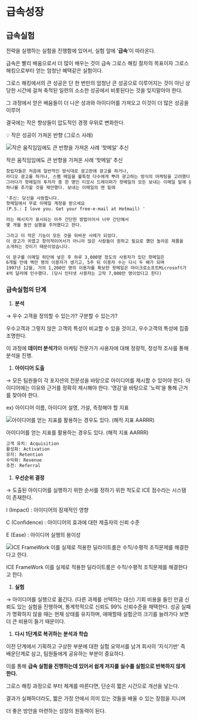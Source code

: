 # 급속성장

## 급속실험

전략을 실행하는 실험을 진행함에 있어서, 실험 앞에 ‘**급속**’이 따라온다. 

급속은 빨리 배움으로서 더 많이 배우는 것이 급속 그로스 해킹 절차의 목표이자 그로스 해킹으로부터 얻는 엄청난 혜택같은 실험이다.

그로스 해킹에서의 큰 성공은 단 한 번만의 엄청난 큰 성공으로 이루어지는 것이 아닌 상당한 시간에 걸쳐 축적된 일련의 소소한 성공에서 비롯된다는 것을 잊지말아야 한다.

그 과정에서 얻은 배움들이 더 나은 성과와 아이디어를 가져오고 이것이 더 많은 성공을 이루어 

결국에는 작은 향상들이 압도적인 경쟁 우위로 변화한다.

<aside>
💡 작은 성공이 가져온 반향 (그로스 사례)

</aside>

![작은 움직임임에도 큰 반향을 가져온 사례 ‘핫메일’ 추신](%E1%84%80%E1%85%B3%E1%86%B8%E1%84%89%E1%85%A9%E1%86%A8%E1%84%89%E1%85%A5%E1%86%BC%E1%84%8C%E1%85%A1%E1%86%BC%201c3a994292b7486cb44f6ffc9635ed54/Untitled.png)

작은 움직임임에도 큰 반향을 가져온 사례 ‘핫메일’ 추신

```markdown
창립자들은 처음에 일반적인 방식대로 광고판에 광고를 하거나, 
라디오 광고를 하거나, 스팸 메일을 불특정 다수에게 뿌려 광고하는 방식의 마케팅을 고려했다. 
그러다가 핫메일의 투자자 중 한 명인 티모시 드레이퍼가 핫메일의 모든 보내는 이메일 밑에 문구
하나를 추가할 것을 제안했다. 보내는 이메일의 맨 밑에

'추신: 당신을 사랑합니다. 
핫메일에서 무료 이메일 계정을 받으세요 
(P.S.: I love you. Get your free-e-mail at Hotmail) '

라는 메시지가 표시되는 아주 간단한 방법이어서 너무 간단해서 
몇 개월 동안 실행을 주저했다고 한다.

그리고 이 작은 기능이 모든 것을 뒤바꾼 사례가 되었다.
이 광고가 귀엽고 창의적이어서가 아니라 많은 사람들이 원하고 필요로 헀던 놀라운 제품을 
소개하는 것이기 때문이었습니다.

이 문구를 이메일 하단에 넣은 후 하루 3,000명 정도의 사용자가 있던 핫메일은 
6개월 만에 백만 명의 이용자가 생기고, 5주 뒤 이용자 수는 다시 두 배가 되며 
1997년 12월, 거의 1,200만 명의 이용자를 확보한 핫메일은 마이크로소프트Microsoft가 
4억 달러에 인수했다. (당시 인터넷 사용자는 고작 7,000만 명이었다고 한다)
```

### 급속실험의 단계

1. **분석**

→ 우수 고객을 정의할 수 있는가? 구분할 수 있는가? 

우수고객과 그렇지 않은 고객의 특성이 비교할 수 있을 것이고, 우수고객의 특성에 집중 조명한다.

이 과정에 **데이터 분석가**와 마케팅 전문가가 사용자에 대해 정량적, 정성적 조사를 통해 분석을 진행.

1. **아이디어 도출**

→ 모든 팀원들이 각 포지션의 전문성을 바탕으로 아이디어를 제시할 수 있어야 한다. 아이디어에는 이유와 근거를 정확히 제시해야 한다. ‘영감’을 바탕으로 ‘노력’을 통해 근거를 찾아야 한다.

ex) 아이디어 이름, 아이디어 설명, 가설, 측정해야 할 지표

![아이디어를 얻는 지표를 활용하는 경우도 있다. (해적 지표 AARRR) ](%E1%84%80%E1%85%B3%E1%86%B8%E1%84%89%E1%85%A9%E1%86%A8%E1%84%89%E1%85%A5%E1%86%BC%E1%84%8C%E1%85%A1%E1%86%BC%201c3a994292b7486cb44f6ffc9635ed54/Untitled%201.png)

아이디어를 얻는 지표를 활용하는 경우도 있다. (해적 지표 AARRR) 

```markdown
고객 유치: Acquisition
활성화: Activation
유지: Retention
수익화: Revenue
추천: Referral
```

1. **우선순위 결정**

→ 도출된 아이디어를 실행하기 위한 순서를 정하기 위한 척도로 ICE 점수라는 시스템이 존재한다.

I (Impact) : 아이디어의 잠재적인 영향

C (Confidence) : 아이디어의 효과에 대한 제출자의 신뢰 수준

E (Ease) : 아이디어 실행의 용이성

![ICE FrameWork 이를 실제로 적용한 딜라이트룸은 수직/수평적 조직문제를 해결한다고 한다.](%E1%84%80%E1%85%B3%E1%86%B8%E1%84%89%E1%85%A9%E1%86%A8%E1%84%89%E1%85%A5%E1%86%BC%E1%84%8C%E1%85%A1%E1%86%BC%201c3a994292b7486cb44f6ffc9635ed54/Untitled%202.png)

ICE FrameWork 이를 실제로 적용한 딜라이트룸은 수직/수평적 조직문제를 해결한다고 한다.

1. **실험**

→ 아이디어를 실행으로 옮긴다. (다른 과제를 선택하는 대신) 기회 비용을 들인 만큼 신뢰도 있는 실험을 진행하며, 통계학적으로 신뢰도 99% 신뢰수준을 채택한다. 성공 실패가 명확하지 않을 때는 현재 상태를 유지하며, 애매할때 실험군의 크기를 늘려가다 보면 더 큰 비용이 들기 때문이다.

1. **다시 1단계로 복귀하는 분석과 학습**

이전 단계에서 기획하고 구상한 부분에 대한 실험 요약서를 남겨 회사의 ‘지식기반’ 즉 배운단계로 삼고, 팀원들에게 공유하는 부분이 중요하다.

이를 통해 **급속 실험을 진행하는데 있어서 쉽게 저지를 실수를 실험으로 반복하지 않게 한다.**

그로스 해킹 과정으로 부터 체계를 따른다면, 단순히 짧은 시간으로 개선을 낳는다.

결과가 실패하더라도, 짧은 가정 안에서 의미 있는 것들을 배울 수 있는 장점을 지니며

더 좋은 방안을 마련하는 성장의 원동력이 된다.
